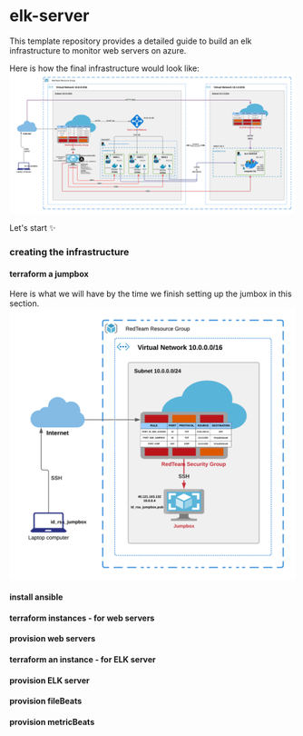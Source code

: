 # elk-server

This template repository provides a detailed guide to build an elk infrastructure to monitor web servers on azure.

Here is how the final infrastructure would look like:
![elk architecture](Images/elk-architecture.png)

Let's start :sparkles:

### creating the infrastructure

#### terraform a jumpbox
Here is what we will have by the time we finish setting up the jumbox in this section.
![jumpbox design](Images/jumpbox.png)

#### install ansible

#### terraform instances - for web servers

#### provision web servers

#### terraform an instance - for ELK server

#### provision ELK server

#### provision fileBeats

#### provision metricBeats



